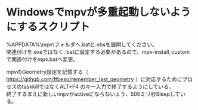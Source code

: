 # Windowsでmpvが多重起動しないようにするスクリプト

%APPDATA%\mpv\フォルダへ.batと.vbsを展開してください。  
関連付けを.exeではなく. batに設定する必要があるので、mpv-install_customで関連付けをmpv.batへ変更。  

mpvのGeometry設定を記憶する（ https://github.com/ffbeso/remember_last_geometry ）に対応するためにプロセスのtaskkillではなくALT+F4
のキー入力で終了するようにしている。  
終了するまえに新しいmpvがactiveにならないよう、500ミリ秒Sleepしている。  
